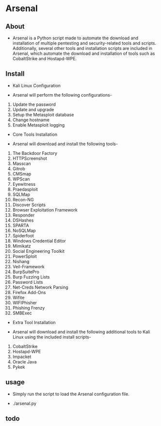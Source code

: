 # Arsenal

## About

* Arsenal is a Python script made to automate the download and installation of
  multiple pentesting and security-related tools and scripts. Additionally,
  several other tools and installation scripts are included in Arsenal,
  which automate the download and installation of tools such as CobaltStrike and Hostapd-WPE.
  

## Install

* Kali Linux Configuration
-  Arsenal will perform the following configurations-

1. Update the password
2. Update and upgrade
3. Setup the Metasploit database
4. Change hostname
5. Enable Metasploit logging

* Core Tools Installation
-  Arsenal will download and install the following tools-

 1. The Backdoor Factory
 2. HTTPScreenshot
 3. Masscan
 4. Gitrob
 5. CMSmap
 6. WPScan
 7. Eyewitness
 8. Praedasploit
 9. SQLMap
10. Recon-NG
11. Discover Scripts
12. Browser Exploitation Framework
13. Responder
14. DSHashes
15. SPARTA
16. NoSQLMap
17. Spiderfoot
18. Windows Credential Editor
19. Mimikatz
20. Social Engineering Toolkit
21. PowerSploit
22. Nishang
23. Veil-Framework
24. BurpSuitePro
25. Burp Fuzzing Lists
26. Password Lists
27. Net-Creds Network Parsing
28. Firefox Add-Ons
29. Wifite
30. WIFIPhisher
31. Phishing Frenzy
32. SMBExec

* Extra Tool Installation
-  Arsenal will download and install the following additional tools to Kali Linux
   using the included install scripts-

1. CobaltStrike
2. Hostapd-WPE
3. Impacket
4. Oracle Java
5. Pykek

## usage
*  Simply run the script to load the Arsenal configuration file.

-  ./arsenal.py

## todo
